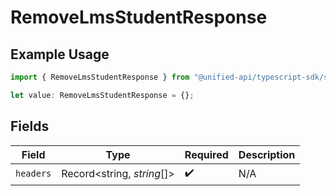 # RemoveLmsStudentResponse

## Example Usage

```typescript
import { RemoveLmsStudentResponse } from "@unified-api/typescript-sdk/sdk/models/operations";

let value: RemoveLmsStudentResponse = {};
```

## Fields

| Field                      | Type                       | Required                   | Description                |
| -------------------------- | -------------------------- | -------------------------- | -------------------------- |
| `headers`                  | Record<string, *string*[]> | :heavy_check_mark:         | N/A                        |